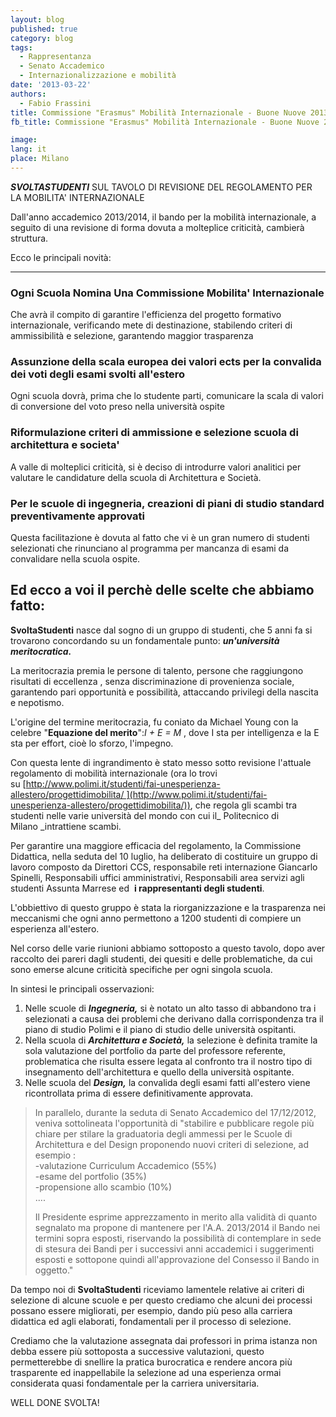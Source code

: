 ```yaml
---
layout: blog
published: true
category: blog
tags:
  - Rappresentanza
  - Senato Accademico
  - Internazionalizzazione e mobilità
date: '2013-03-22'
authors:
  - Fabio Frassini
title: Commissione "Erasmus" Mobilità Internazionale - Buone Nuove 2013/14
fb_title: Commissione "Erasmus" Mobilità Internazionale - Buone Nuove 2013/14

image: 
lang: it
place: Milano
---
```


**_SVOLTASTUDENTI_** SUL TAVOLO DI REVISIONE DEL REGOLAMENTO PER LA MOBILITA' INTERNAZIONALE

Dall'anno accademico 2013/2014, il bando per la mobilità internazionale, a seguito di una revisione di forma dovuta a molteplice criticità, cambierà struttura.

Ecco le principali novità:  

-----------------------------

### Ogni Scuola Nomina Una Commissione Mobilita' Internazionale

Che avrà il compito di garantire l'efficienza del progetto formativo internazionale, verificando mete di destinazione, stabilendo criteri di ammissibilità e selezione, garantendo maggior trasparenza

### Assunzione della scala europea dei valori ects per la convalida dei voti degli esami svolti all'estero

Ogni scuola dovrà, prima che lo studente parti, comunicare la scala di valori di conversione del voto preso nella università ospite

### Riformulazione criteri di ammissione e selezione scuola di architettura e societa'

A valle di molteplici criticità, si è deciso di introdurre valori analitici per valutare le candidature della scuola di Architettura e Società.

### Per le scuole di ingegneria, creazioni di piani di studio standard preventivamente approvati

Questa facilitazione è dovuta al fatto che vi è un gran numero di studenti selezionati che rinunciano al programma per mancanza di esami da convalidare nella scuola ospite.

Ed ecco a voi il perchè delle scelte che abbiamo fatto:
-------------------------------------------------------

**SvoltaStudenti** nasce dal sogno di un gruppo di studenti, che 5 anni fa si trovarono concordando su un fondamentale punto: **_un'università meritocratica._**

La meritocrazia premia le persone di talento, persone che raggiungono risultati di eccellenza , senza discriminazione di provenienza sociale, garantendo pari opportunità e possibilità, attaccando privilegi della nascita e nepotismo.

L'origine del termine meritocrazia, fu coniato da Michael Young con la celebre "**Equazione del merito**":_I + E = M_ , dove I sta per intelligenza e la E sta per effort, cioè lo sforzo, l'impegno.

Con questa lente di ingrandimento è stato messo sotto revisione l'attuale regolamento di mobilità internazionale (ora lo trovi su [http://www.polimi.it/studenti/fai-unesperienza-allestero/progettidimobilita/ ](http://www.polimi.it/studenti/fai-unesperienza-allestero/progettidimobilita/)), che regola gli scambi tra studenti nelle varie università del mondo con cui il_ Politecnico di Milano _intrattiene scambi.

Per garantire una maggiore efficacia del regolamento, la Commissione Didattica, nella seduta del 10 luglio, ha deliberato di costituire un gruppo di lavoro composto da Direttori CCS, responsabile reti internazione Giancarlo Spinelli, Responsabili uffici amministrativi, Responsabili area servizi agli studenti Assunta Marrese ed  **i rappresentanti degli studenti**.

L'obbiettivo di questo gruppo è stata la riorganizzazione e la trasparenza nei meccanismi che ogni anno permettono a 1200 studenti di compiere un esperienza all'estero.

Nel corso delle varie riunioni abbiamo sottoposto a questo tavolo, dopo aver raccolto dei pareri dagli studenti, dei quesiti e delle problematiche, da cui sono emerse alcune criticità specifiche per ogni singola scuola.

In sintesi le principali osservazioni:

1.  Nelle scuole di **_Ingegneria,_** si è notato un alto tasso di abbandono tra i selezionati a causa dei problemi che derivano dalla corrispondenza tra il piano di studio Polimi e il piano di studio delle università ospitanti.
2.  Nella scuola di **_Architettura e Società,_** la selezione è definita tramite la sola valutazione del portfolio da parte del professore referente, problematica che risulta essere legata al confronto tra il nostro tipo di insegnamento dell'architettura e quello della università ospitante.
3.  Nelle scuola del **_Design,_** la convalida degli esami fatti all'estero viene ricontrollata prima di essere definitivamente approvata.

> In parallelo, durante la seduta di Senato Accademico del 17/12/2012, veniva sottolineata l'opportunità di "stabilire e pubblicare regole più chiare per stilare la graduatoria degli ammessi per le Scuole di Architettura e del Design proponendo nuovi criteri di selezione, ad esempio :  
> -valutazione Curriculum Accademico (55%)  
> -esame del portfolio (35%)  
> -propensione allo scambio (10%)   
> ....
> 
> Il Presidente esprime apprezzamento in merito alla validità di quanto segnalato ma propone di mantenere per l'A.A. 2013/2014 il Bando nei termini sopra esposti, riservando la possibilità di contemplare in sede di stesura dei Bandi per i successivi anni accademici i suggerimenti esposti e sottopone quindi all'approvazione del Consesso il Bando in oggetto."  

Da tempo noi di **SvoltaStudenti** riceviamo lamentele relative ai criteri di selezione di alcune scuole e per questo crediamo che alcuni dei processi possano essere migliorati, per esempio, dando più peso alla carriera didattica ed agli elaborati, fondamentali per il processo di selezione.

Crediamo che la valutazione assegnata dai professori in prima istanza non debba essere più sottoposta a successive valutazioni, questo permetterebbe di snellire la pratica burocratica e rendere ancora più trasparente ed inappellabile la selezione ad una esperienza ormai considerata quasi fondamentale per la carriera universitaria.

WELL DONE SVOLTA!
